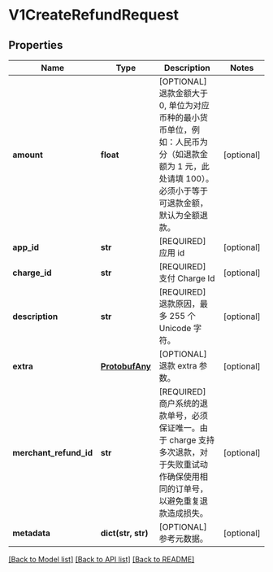 # V1CreateRefundRequest

## Properties
Name | Type | Description | Notes
------------ | ------------- | ------------- | -------------
**amount** | **float** | [OPTIONAL] 退款金额大于 0, 单位为对应币种的最小货币单位，例如：人民币为分（如退款金额为 1 元，此处请填 100）。必须小于等于可退款金额，默认为全额退款。 | [optional] 
**app_id** | **str** | [REQUIRED] 应用 id | [optional] 
**charge_id** | **str** | [REQUIRED] 支付 Charge Id | [optional] 
**description** | **str** | [REQUIRED] 退款原因，最多 255 个 Unicode 字符。 | [optional] 
**extra** | [**ProtobufAny**](ProtobufAny.md) | [OPTIONAL] 退款 extra 参数。 | [optional] 
**merchant_refund_id** | **str** | [REQUIRED] 商户系统的退款单号，必须保证唯一。由于 charge 支持多次退款，对于失败重试动作确保使用相同的订单号，以避免重复退款造成损失。 | [optional] 
**metadata** | **dict(str, str)** | [OPTIONAL] 参考元数据。 | [optional] 

[[Back to Model list]](../README.md#documentation-for-models) [[Back to API list]](../README.md#documentation-for-api-endpoints) [[Back to README]](../README.md)


